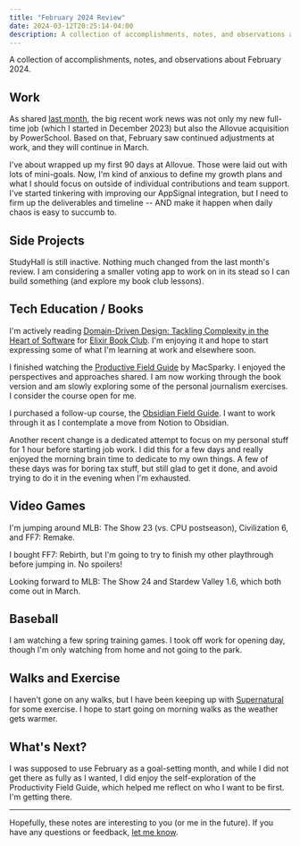 ```yaml
---
title: "February 2024 Review"
date: 2024-03-12T20:25:14-04:00
description: A collection of accomplishments, notes, and observations about February 2024.
---
```


A collection of accomplishments, notes, and observations about February 2024.

## Work

As shared [last month][1], the big recent work news was not only my new full-time job (which I started in December 2023) but also the Allovue acquisition by PowerSchool. Based on that, February saw continued adjustments at work, and they will continue in March.

I've about wrapped up my first 90 days at Allovue. Those were laid out with lots of mini-goals. Now, I'm kind of anxious to define my growth plans and what I should focus on outside of individual contributions and team support. I've started tinkering with improving our AppSignal integration, but I need to firm up the deliverables and timeline -- AND make it happen when daily chaos is easy to succumb to.

[1]: https://mikezornek.com/posts/2024/2/january-2024-review/

## Side Projects

StudyHall is still inactive. Nothing much changed from the last month's review. I am considering a smaller voting app to work on in its stead so I can build something (and explore my book club lessons). 

## Tech Education / Books

I'm actively reading [Domain-Driven Design: Tackling Complexity in the Heart of Software](https://www.goodreads.com/book/show/179133.Domain_Driven_Design) for [Elixir Book Club](https://elixirbookclub.com/). I'm enjoying it and hope to start expressing some of what I'm learning at work and elsewhere soon.

I finished watching the [Productive Field Guide](https://learn.macsparky.com/p/productivity-standard-24) by MacSparky. I enjoyed the perspectives and approaches shared. I am now working through the book version and am slowly exploring some of the personal journalism exercises. I consider the course open for me.

I purchased a follow-up course, the [Obsidian Field Guide](https://learn.macsparky.com/p/obsidianfg-plus). I want to work through it as I contemplate a move from Notion to Obsidian. 

Another recent change is a dedicated attempt to focus on my personal stuff for 1 hour before starting job work. I did this for a few days and really enjoyed the morning brain time to dedicate to my own things. A few of these days was for boring tax stuff, but still glad to get it done, and avoid trying to do it in the evening when I'm exhausted.

## Video Games

I'm jumping around MLB: The Show 23 (vs. CPU postseason), Civilization 6, and FF7: Remake. 

I bought FF7: Rebirth, but I'm going to try to finish my other playthrough before jumping in. No spoilers!

Looking forward to MLB: The Show 24 and Stardew Valley 1.6, which both come out in March.

## Baseball

I am watching a few spring training games. I took off work for opening day, though I'm only watching from home and not going to the park.

## Walks and Exercise

I haven't gone on any walks, but I have been keeping up with [Supernatural](https://www.youtube.com/watch?v=aggd3Qmt2So) for some exercise. I hope to start going on morning walks as the weather gets warmer.

## What's Next?

I was supposed to use February as a goal-setting month, and while I did not get there as fully as I wanted, I did enjoy the self-exploration of the Productivity Field Guide, which helped me reflect on who I want to be first. I'm getting there.

***

Hopefully, these notes are interesting to you (or me in the future). If you have any questions or feedback, [let me know](/contact).
